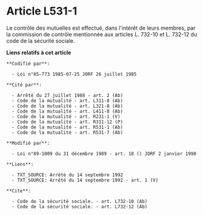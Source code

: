 # Article L531-1

Le contrôle des mutuelles est effectué, dans l'intérêt de leurs membres, par la commission de contrôle mentionnée aux
articles L. 732-10 et L. 732-12 du code de la sécurité sociale.

**Liens relatifs à cet article**

	**Codifié par**:

	  - Loi n°85-773 1985-07-25 JORF 26 juillet 1985

	**Cité par**:

	  - Arrêté du 27 juillet 1988 - art. 2 (Ab)
	  - Code de la mutualité - art. L311-8 (Ab)
	  - Code de la mutualité - art. L321-8 (Ab)
	  - Code de la mutualité - art. L411-8 (Ab)
	  - Code de la mutualité - art. R231-1 (V)
	  - Code de la mutualité - art. R311-12 (P)
	  - Code de la mutualité - art. R531-1 (Ab)
	  - Code de la mutualité - art. R531-7 (Ab)

	**Modifié par**:

	  - Loi n°89-1009 du 31 décembre 1989 - art. 18 () JORF 2 janvier 1990

	**Liens**:

	  - TXT_SOURCE: Arrêté du 14 septembre 1992
	  - TXT_SOURCE: Arrêté du 14 septembre 1992 - art. 1 (V)

	**Cite**:

	  - Code de la sécurité sociale. - art. L732-10 (Ab)
	  - Code de la sécurité sociale. - art. L732-12 (Ab)
